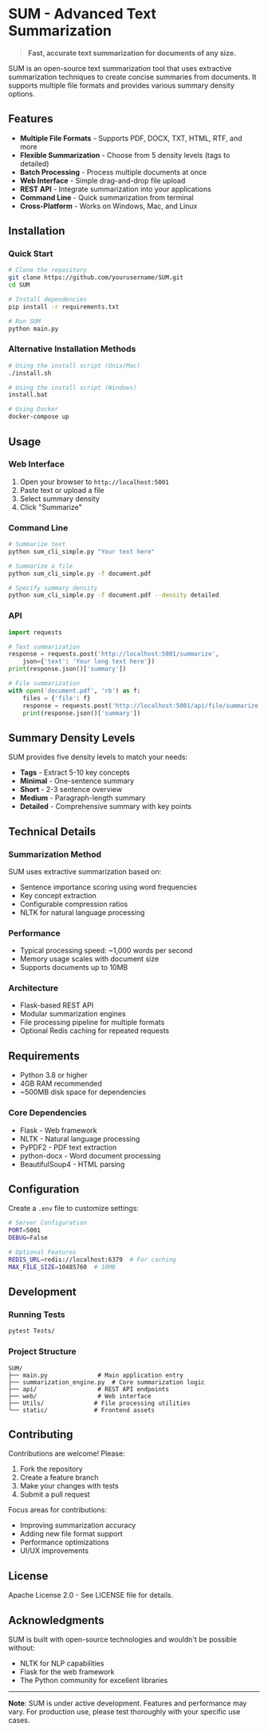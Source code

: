 # SUM - Advanced Text Summarization

> **Fast, accurate text summarization for documents of any size.**

SUM is an open-source text summarization tool that uses extractive summarization techniques to create concise summaries from documents. It supports multiple file formats and provides various summary density options.

## Features

- **Multiple File Formats** - Supports PDF, DOCX, TXT, HTML, RTF, and more
- **Flexible Summarization** - Choose from 5 density levels (tags to detailed)
- **Batch Processing** - Process multiple documents at once
- **Web Interface** - Simple drag-and-drop file upload
- **REST API** - Integrate summarization into your applications
- **Command Line** - Quick summarization from terminal
- **Cross-Platform** - Works on Windows, Mac, and Linux

## Installation

### Quick Start

```bash
# Clone the repository
git clone https://github.com/yourusername/SUM.git
cd SUM

# Install dependencies
pip install -r requirements.txt

# Run SUM
python main.py
```

### Alternative Installation Methods

```bash
# Using the install script (Unix/Mac)
./install.sh

# Using the install script (Windows)
install.bat

# Using Docker
docker-compose up
```

## Usage

### Web Interface

1. Open your browser to `http://localhost:5001`
2. Paste text or upload a file
3. Select summary density
4. Click "Summarize"

### Command Line

```bash
# Summarize text
python sum_cli_simple.py "Your text here"

# Summarize a file
python sum_cli_simple.py -f document.pdf

# Specify summary density
python sum_cli_simple.py -f document.pdf --density detailed
```

### API

```python
import requests

# Text summarization
response = requests.post('http://localhost:5001/summarize', 
    json={'text': 'Your long text here'})
print(response.json()['summary'])

# File summarization
with open('document.pdf', 'rb') as f:
    files = {'file': f}
    response = requests.post('http://localhost:5001/api/file/summarize', files=files)
    print(response.json()['summary'])
```

## Summary Density Levels

SUM provides five density levels to match your needs:

- **Tags** - Extract 5-10 key concepts
- **Minimal** - One-sentence summary
- **Short** - 2-3 sentence overview
- **Medium** - Paragraph-length summary
- **Detailed** - Comprehensive summary with key points

## Technical Details

### Summarization Method

SUM uses extractive summarization based on:
- Sentence importance scoring using word frequencies
- Key concept extraction
- Configurable compression ratios
- NLTK for natural language processing

### Performance

- Typical processing speed: ~1,000 words per second
- Memory usage scales with document size
- Supports documents up to 10MB

### Architecture

- Flask-based REST API
- Modular summarization engines
- File processing pipeline for multiple formats
- Optional Redis caching for repeated requests

## Requirements

- Python 3.8 or higher
- 4GB RAM recommended
- ~500MB disk space for dependencies

### Core Dependencies

- Flask - Web framework
- NLTK - Natural language processing
- PyPDF2 - PDF text extraction
- python-docx - Word document processing
- BeautifulSoup4 - HTML parsing

## Configuration

Create a `.env` file to customize settings:

```bash
# Server Configuration
PORT=5001
DEBUG=False

# Optional Features
REDIS_URL=redis://localhost:6379  # For caching
MAX_FILE_SIZE=10485760  # 10MB
```

## Development

### Running Tests

```bash
pytest Tests/
```

### Project Structure

```
SUM/
├── main.py              # Main application entry
├── summarization_engine.py  # Core summarization logic
├── api/                 # REST API endpoints
├── web/                 # Web interface
├── Utils/              # File processing utilities
└── static/             # Frontend assets
```

## Contributing

Contributions are welcome! Please:
1. Fork the repository
2. Create a feature branch
3. Make your changes with tests
4. Submit a pull request

Focus areas for contributions:
- Improving summarization accuracy
- Adding new file format support
- Performance optimizations
- UI/UX improvements

## License

Apache License 2.0 - See LICENSE file for details.

## Acknowledgments

SUM is built with open-source technologies and wouldn't be possible without:
- NLTK for NLP capabilities
- Flask for the web framework
- The Python community for excellent libraries

---

**Note**: SUM is under active development. Features and performance may vary. For production use, please test thoroughly with your specific use cases.